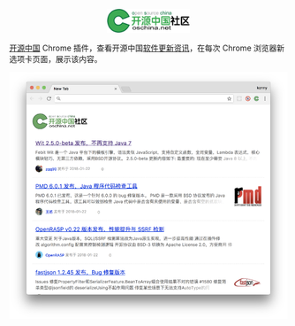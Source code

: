 <p align="center">
  <a href="http://www.oschina.net/">
    <img width="150" src="img/oschina.svg?sanitize=true">
  </a>
</p>

[开源中国](http://www.oschina.net/) Chrome 插件，查看开源中国[软件更新资讯](http://www.oschina.net/news/project)，在每次 Chrome 浏览器新选项卡页面，展示该内容。


<div align="center">
  <img src="./img/osc-news.png"> 
</div>